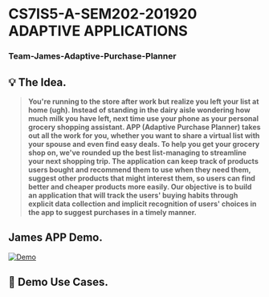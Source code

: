 # CS7IS5-A-SEM202-201920 ADAPTIVE APPLICATIONS

### Team-James-Adaptive-Purchase-Planner

## :bulb: The Idea.

>  **You're running to the store after work but realize you left your list at home (ugh). Instead of standing in the dairy aisle wondering how much milk you have left, next time use your phone as your personal grocery shopping assistant. APP (Adaptive Purchase Planner) takes out all the work for you, whether you want to share a virtual list with your spouse and even find easy deals. To help you get your grocery shop on, we've rounded up the best list-managing to streamline your next shopping trip.
The application can keep track of products users bought and recommend them to use when they need them, suggest other products that might interest them, so users can find better and cheaper products more easily.
Our objective is to build an application that will track the users' buying habits through explicit data collection and implicit recognition of users' choices in the app to suggest purchases in a timely manner.**

## James APP Demo.

[![Demo](https://github.com/rohan-tcd/Team-James-Adaptive-Purchase-Planner/blob/refactored_django_to_flask/ui/demo.png)](https://drive.google.com/file/d/10831LwLYQaKu__veePYLC_cGlartAUS2/view "James APP - Click to Watch!")


## :pushpin: Demo Use Cases.



